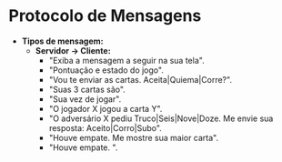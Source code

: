 # **Protocolo de Mensagens**

- **Tipos de mensagem:**
	- **Servidor -> Cliente:**
		- "Exiba a mensagem a seguir na sua tela".
		- "Pontuação e estado do jogo".
		- "Vou te enviar as cartas. Aceita|Quiema|Corre?".
		- "Suas 3 cartas são".
		- "Sua vez de jogar".
		- "O jogador X jogou a carta Y".
		- "O adversário X pediu Truco|Seis|Nove|Doze. Me envie sua resposta: Aceito|Corro|Subo".
		- "Houve empate. Me mostre sua maior carta".
		- "Houve empate. ".

